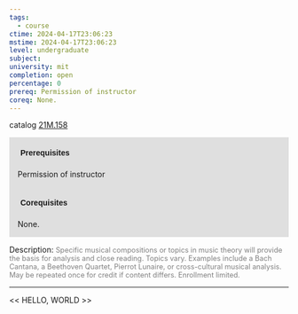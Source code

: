 ```yaml
---
tags:
  - course
ctime: 2024-04-17T23:06:23
mstime: 2024-04-17T23:06:23
level: undergraduate
subject: 
university: mit
completion: open
percentage: 0
prereq: Permission of instructor
coreq: None.
---
```


catalog [21M.158](http://student.mit.edu/catalog/m21Ma.html#21M.158)

<span style="display: block; padding: 15px; background-color: rgb(100, 100, 100, 0.2);"><font id="m_prereq2508_0" style="display: block; font-family: Arial, sans-serif; font-weight: bold; padding: 5px">Prerequisites</font><br><span id="prereq2508_0">Permission of instructor</span></span>
<span style="display: block; padding: 15px; background-color: rgb(100, 100, 100, 0.2);"><font id="m_coreq2508_0" style="display: block; font-family: Arial, sans-serif; font-weight: bold; padding: 5px">Corequisites</font><br><span id="coreq2508_0">None.</span></span>

<font style="">Description:</font>
<font style="color: grey; font-size: 0.8rem;">Specific musical compositions or topics in music theory will provide the basis for analysis and close reading. Topics vary. Examples include a Bach Cantana, a Beethoven Quartet, Pierrot Lunaire, or cross-cultural musical analysis. May be repeated once for credit if content differs. Enrollment limited.</font>



---

<< HELLO, WORLD >>
